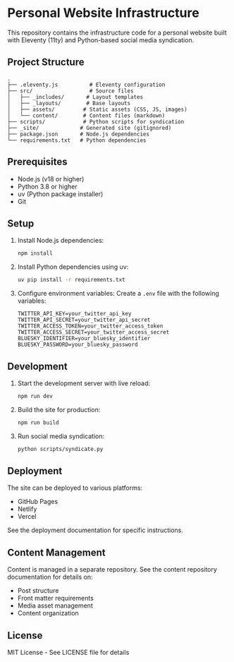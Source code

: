 # Personal Website Infrastructure

This repository contains the infrastructure code for a personal website built with Eleventy (11ty) and Python-based social media syndication.

## Project Structure

```
.
├── .eleventy.js          # Eleventy configuration
├── src/                  # Source files
│   ├── _includes/       # Layout templates
│   ├── _layouts/        # Base layouts
│   ├── assets/         # Static assets (CSS, JS, images)
│   └── content/        # Content files (markdown)
├── scripts/            # Python scripts for syndication
├── _site/             # Generated site (gitignored)
├── package.json       # Node.js dependencies
└── requirements.txt   # Python dependencies
```

## Prerequisites

- Node.js (v18 or higher)
- Python 3.8 or higher
- uv (Python package installer)
- Git

## Setup

1. Install Node.js dependencies:
   ```bash
   npm install
   ```

2. Install Python dependencies using uv:
   ```bash
   uv pip install -r requirements.txt
   ```

3. Configure environment variables:
   Create a `.env` file with the following variables:
   ```
   TWITTER_API_KEY=your_twitter_api_key
   TWITTER_API_SECRET=your_twitter_api_secret
   TWITTER_ACCESS_TOKEN=your_twitter_access_token
   TWITTER_ACCESS_SECRET=your_twitter_access_secret
   BLUESKY_IDENTIFIER=your_bluesky_identifier
   BLUESKY_PASSWORD=your_bluesky_password
   ```

## Development

1. Start the development server with live reload:
   ```bash
   npm run dev
   ```

2. Build the site for production:
   ```bash
   npm run build
   ```

3. Run social media syndication:
   ```bash
   python scripts/syndicate.py
   ```

## Deployment

The site can be deployed to various platforms:

- GitHub Pages
- Netlify
- Vercel

See the deployment documentation for specific instructions.

## Content Management

Content is managed in a separate repository. See the content repository documentation for details on:

- Post structure
- Front matter requirements
- Media asset management
- Content organization

## License

MIT License - See LICENSE file for details
